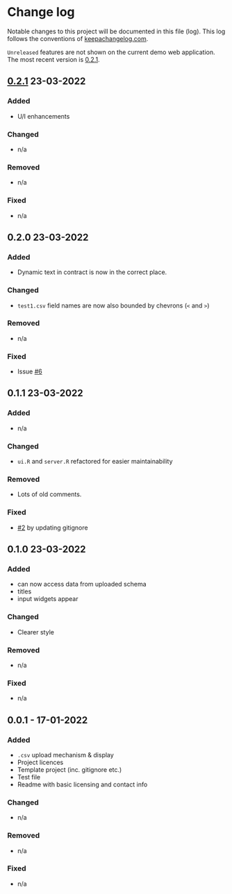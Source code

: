 <!-- SPDX-FileCopyrightText: 2022 Orcro Ltd. <team@orcro.co.uk> -->
<!-- -->
<!-- SPDX-License-Identifier: Apache-2.0 -->

# Change log

Notable changes to this project will be documented in this file (log). This log follows the conventions of [keepachangelog.com](http://keepachangelog.com/).

`Unreleased` features are not shown on the current demo web application. The most recent version is [0.2.1].

## [0.2.1] 23-03-2022

### Added

- U/I enhancements

### Changed

- n/a

### Removed

- n/a

### Fixed

- n/a

## 0.2.0 23-03-2022

### Added

- Dynamic text in contract is now in the correct place.

### Changed

- `test1.csv` field names are now also bounded by chevrons (`<` and `>`)

### Removed

- n/a

### Fixed

- Issue [#6](https://github.com/galacticalex/contractAssembler/issues/6)

## 0.1.1 23-03-2022

### Added

- n/a

### Changed

- `ui.R` and `server.R` refactored for easier maintainability

### Removed

- Lots of old comments.

### Fixed

- [#2](https://github.com/galacticalex/contractAssembler/issues/2) by updating gitignore

## 0.1.0 23-03-2022

### Added

- can now access data from uploaded schema
- titles
- input widgets appear

### Changed

- Clearer style

### Removed

- n/a

### Fixed

- n/a

## 0.0.1 - 17-01-2022

### Added

- `.csv` upload mechanism & display
- Project licences
- Template project (inc. gitignore etc.)
- Test file
- Readme with basic licensing and contact info

### Changed

- n/a

### Removed

- n/a

### Fixed

- n/a

[Unreleased]: https://github.com/galacticalex/contractAssembler
[0.2.1]: https://github.com/galacticalex/contractAssembler
